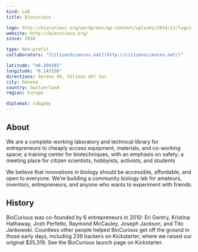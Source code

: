 ```yaml
---
kind: Lab
title: Biocurious

logo: http://biocurious.org/wordpress/wp-content/uploads/2014/11/logo1.png
website: http://biocurious.org/
since: 2010

type: Non-profit
collaborators: "[CitizenSciences.net](http://citizensciences.net/)"

latitude: "46.204391"
longitude: "6.143158"
directions: Sereno 48, Colinas del Sur
city: Geneva
country: Switzerland
region: Europe

diplomat: sabgaby
---
```


## About
We are a complete working laboratory and technical library for entrepreneurs to cheaply access equipment, materials, and co-working space; a training center for biotechniques, with an emphasis on safety; a meeting place for citizen scientists, hobbyists, activists, and students

We believe that innovations in biology should be accessible, affordable, and open to everyone.
We’re building a community biology lab for amateurs, inventors, entrepreneurs, and anyone who wants to experiment with friends.

## History
BioCurious was co-founded by 6 entrepreneurs in 2010: Eri Gentry, Kristina Hathaway, Josh Perfetto, Raymond McCauley, Joseph Jackson, and Tito Jankowski. Countless other people helped BioCurious get off the ground in those early days, including 239 backers on Kickstarter, where we raised our original $35,319. See the BioCurious launch page on Kickstarter.
